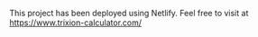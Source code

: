 This project has been deployed using Netlify. Feel free to visit at https://www.trixion-calculator.com/
